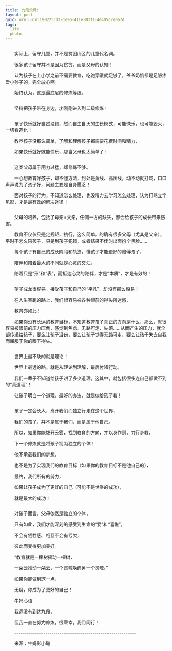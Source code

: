 ```yaml
---
title: 九段父母!
layout: post
guid: urn:uuid:190225cd3-de95-411e-83f1-4e4051re0a7d
tags:
  life 
  photo
---
```

<div>
	<img src="http://n.sinaimg.cn/sinacn/20170605/e6fa-fyfvnky4632079.jpg" alt="" />
</div>
<p>
	&emsp;&emsp;实际上，留守儿童，并不是贫困山区的儿童代名词。
</p>
<p>
	&emsp;&emsp;很多孩子留守并不是因为贫穷，而是父母的认知！
</p>
<p>
	&emsp;&emsp;认为孩子在上小学之前不需要教育，吃饱穿暖就足够了，爷爷奶奶都是足够疼爱小孙子的，完全放心啊。
</p>
<p>
	&emsp;&emsp;始终认为，这是最底层的修炼等级。
</p>
<div>
	<img src="http://n.sinaimg.cn/sinacn/20170605/7c3b-fyfvnky4632316.jpg" alt="" />
</div>
<p>
	&emsp;&emsp;坚持把孩子带在身边，才刚刚进入到二级修炼！
</p>
<div>
	<img src="http://n.sinaimg.cn/sinacn/20170605/8dd1-fyfuzpn3704460.jpg" alt="" />
</div>
<p>
	&emsp;&emsp;孩子快乐就好自然没错，然而自生自灭的生长模式，可能快乐，也可能毁灭，一切看造化！
</p>
<p>
	&emsp;&emsp;教养孩子没那么简单，了解和理解孩子都需要花费时间和精力，
</p>
<p>
	&emsp;&emsp;如果快乐就好就能快乐，那当父母也太简单了！
</p>
<div>
	<img src="http://n.sinaimg.cn/sinacn/20170605/a4a1-fyfuzny3235563.jpg" alt="" />
</div>
<p>
	&emsp;&emsp;这类父母属于用力过猛，却修炼不够。
</p>
<p>
	&emsp;&emsp;一心想教育好孩子，却不懂方法，到处是黄线、高压线，动不动就打骂，口口声声说为了孩子好，问题主要是自身匮乏！
</p>
<p>
	&emsp;&emsp;面对孩子的行为，不知道怎么处理，也没精力去学习怎么处理，认为打骂立竿见影，才是最有效的解决途径！
</p>
<div>
	<img src="http://n.sinaimg.cn/sinacn/20170605/a68e-fyfuzmy1908854.jpg" alt="" />
</div>
<div>
	<img src="http://n.sinaimg.cn/sinacn/20170605/b080-fyfuzpn3704674.jpg" alt="" />
</div>
<p>
	&emsp;&emsp;父母的培养，包括了母亲+父亲，任何一方的缺失，都会给孩子的成长带来伤害。
</p>
<p>
	&emsp;&emsp;教育不仅仅只是定规矩，执行，这么简单。的确有很多父母（尤其是父亲），平时不怎么陪孩子，只是到孩子犯错，或者结果不佳时出面扮个黑脸……
</p>
<p>
	&emsp;&emsp;每个孩子有自己的成长阶段和轨迹，懂孩子才能更好的陪伴孩子，
</p>
<p>
	&emsp;&emsp;陪伴和陪着最大的不同就是心灵的交汇，
</p>
<p>
	&emsp;&emsp;陪着只是“形”和“表”，而抵达心灵的陪伴，才是“本质”，才是有效的！
</p>
<div>
	<img src="http://n.sinaimg.cn/sinacn/20170605/2ee3-fyfvnky4632816.jpg" alt="" />
</div>
<p>
	&emsp;&emsp;望子成龙很容易，接受孩子和自己的“平凡”，却没有那么容易！
</p>
<p>
	&emsp;&emsp;在人生赛跑的路上，我们很容易被各种眼前的得失所迷惑，
</p>
<p>
	&emsp;&emsp;教育亦如此！
</p>
<p>
	&emsp;&emsp;如果你没有长远的教育目标，不知道教育孩子真正的方向是什么，那么，就很容易被眼前的压力压倒，感觉到焦虑、无路可走、失落……从而产生的压力，就全部传递给孩子，要么让孩子沮丧，要么让孩子觉得无路可走，要么让孩子失去自我而屈服于你的眼下得失。
</p>
<div>
	<img src="http://n.sinaimg.cn/sinacn/20170605/e5c5-fyfuzny3235989.jpg" alt="" />
</div>
<p>
	&emsp;&emsp;世界上最不缺的就是理论！
</p>
<p>
	&emsp;&emsp;世界上最远的路，就是从理论到理解，最后付诸行动。
</p>
<p>
	&emsp;&emsp;我们一辈子不知道给孩子讲了多少道理，这其中，就包括很多连自己都做不到的“真道理”！
</p>
<p>
	&emsp;&emsp;让孩子明白一个道理，最好的办法，就是做给孩子看！
</p>
<div>
	<img src="http://n.sinaimg.cn/sinacn/20170605/6128-fyfuzpn3704955.jpg" alt="" />
</div>
<p>
	&emsp;&emsp;孩子一定会长大，离开我们而独立行走在这个世界，
</p>
<p>
	&emsp;&emsp;我们的孩子，并不是属于我们，而是属于他自己。
</p>
<p>
	&emsp;&emsp;所以，如果你能拨开云雾，找到教育的方向，并以身作则，力行身教，
</p>
<p>
	&emsp;&emsp;下一个修炼就是将孩子视为独立的个体！
</p>
<p>
	&emsp;&emsp;他不承载我们的梦想，
</p>
<p>
	&emsp;&emsp;也不是为了实现我们的教育目标（如果你的教育目标不是他自己的），
</p>
<p>
	&emsp;&emsp;最终，我们所有的努力，
</p>
<p>
	&emsp;&emsp;如果让孩子成为了更好的自己（可能不是世俗的成功），
</p>
<p>
	&emsp;&emsp;就是最大的成功！
</p>
<div>
	<img src="http://n.sinaimg.cn/sinacn/20170605/c01f-fyfuzpn3705007.jpg" alt="" />
</div>
<div>
	<div>
	</div>
</div>
<p>
	&emsp;&emsp;对孩子而言，父母依然是独立的个体，
</p>
<p>
	&emsp;&emsp;只有如此，我们才能深刻的感受到生命的“爱”和“喜悦”，
</p>
<p>
	&emsp;&emsp;不会有牺牲感、相互不会有亏欠，
</p>
<p>
	&emsp;&emsp;彼此而变得更加美好。
</p>
<p>
	&emsp;&emsp;“教育就是一棵树摇动一棵树，
</p>
<p>
	&emsp;&emsp;一朵云推动一朵云，一个灵魂唤醒另一个灵魂。”
</p>
<p>
	&emsp;&emsp;如果你能做到这一点，
</p>
<p>
	&emsp;&emsp;无疑，你成为了更好的自己！
</p>
<p>
	&emsp;&emsp;牛妈心语
</p>
<p>
	&emsp;&emsp;我远没有到达九段，
</p>
<p>
	&emsp;&emsp;但我一直在努力修炼，很荣幸，我们同行！
</p>
<p>
	&emsp;&emsp;-----------------------------------------------------------
</p>
<p>
	&emsp;&emsp;来源：牛妈彭小蹦
</p>

